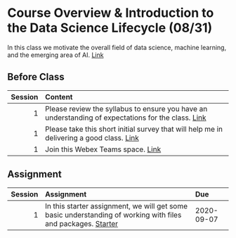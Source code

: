 Course Overview & Introduction to the Data Science Lifecycle (08/31)
============================

In this class we motivate the overall field of data science, machine learning, and the emerging area of AI.    [Link](../../sessions/session1)

## Before Class

|   Session | Content                                                                                                                                                                                                |
|----------:|:-------------------------------------------------------------------------------------------------------------------------------------------------------------------------------------------------------|
|         1 | Please review the syllabus to ensure you have an understanding of expectations for the class.  [Link](https://github.com/rpi-techfundamentals/introml_website_fall_2020/raw/master/files/syllabus.pdf) |
|         1 | Please take this short initial survey that will help me in delivering a good  class.  [Link](https://forms.gle/6T7UdT7dZWboufeS7)                                                                      |
|         1 | Join this Webex Teams space.  [Link](https://eurl.io/#KijTiY1Sa)                                                                                                                                       |


## Assignment

|   Session | Assignment                                                                                                                                | Due        |
|----------:|:------------------------------------------------------------------------------------------------------------------------------------------|:-----------|
|         1 | In this starter assignment, we will get some basic understanding of working with files and packages.  [Starter](../assignments/01starter) | 2020-09-07 |

